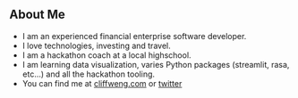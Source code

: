 ## About Me

- I am an experienced financial enterprise software developer.
- I love technologies, investing and travel.
- I am a hackathon coach at a local highschool.
- I am learning data visualization, varies Python packages (streamlit, rasa, etc...) and all the hackathon tooling.
- You can find me at [cliffweng.com](https://cliffweng.com) or [twitter](https://twitter.com/cliffweng)
